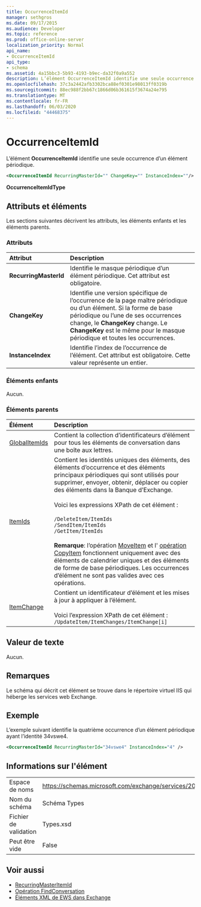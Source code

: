 ```yaml
---
title: OccurrenceItemId
manager: sethgros
ms.date: 09/17/2015
ms.audience: Developer
ms.topic: reference
ms.prod: office-online-server
localization_priority: Normal
api_name:
- OccurrenceItemId
api_type:
- schema
ms.assetid: 4a15bbc3-5b93-4193-b9ec-da32f0a9a552
description: L’élément OccurrenceItemId identifie une seule occurrence d’un élément périodique.
ms.openlocfilehash: 37c3a2442afb3302bca88ef0301e98013ff0319b
ms.sourcegitcommit: 88ec988f2bb67c1866d06b361615f3674a24e795
ms.translationtype: MT
ms.contentlocale: fr-FR
ms.lasthandoff: 06/03/2020
ms.locfileid: "44468375"
---
```

# <a name="occurrenceitemid"></a>OccurrenceItemId

L’élément **OccurrenceItemId** identifie une seule occurrence d’un élément périodique. 
  
```XML
<OccurrenceItemId RecurringMasterId="" ChangeKey="" InstanceIndex=""/>
```

**OccurrenceItemIdType**

## <a name="attributes-and-elements"></a>Attributs et éléments

Les sections suivantes décrivent les attributs, les éléments enfants et les éléments parents.
  
### <a name="attributes"></a>Attributs

|**Attribut**|**Description**|
|:-----|:-----|
|**RecurringMasterId** <br/> |Identifie le masque périodique d’un élément périodique. Cet attribut est obligatoire.  <br/> |
|**ChangeKey** <br/> |Identifie une version spécifique de l’occurrence de la page maître périodique ou d’un élément. Si la forme de base périodique ou l’une de ses occurrences change, le **ChangeKey** change. Le **ChangeKey** est le même pour le masque périodique et toutes les occurrences.  <br/> |
|**InstanceIndex** <br/> |Identifie l’index de l’occurrence de l’élément. Cet attribut est obligatoire. Cette valeur représente un entier.  <br/> |
   
### <a name="child-elements"></a>Éléments enfants

Aucun.
  
### <a name="parent-elements"></a>Éléments parents

|**Élément**|**Description**|
|:-----|:-----|
|[GlobalItemIds](globalitemids.md) <br/> |Contient la collection d’identificateurs d’élément pour tous les éléments de conversation dans une boîte aux lettres.  <br/> |
|[ItemIds](itemids.md) <br/> | Contient les identités uniques des éléments, des éléments d’occurrence et des éléments principaux périodiques qui sont utilisés pour supprimer, envoyer, obtenir, déplacer ou copier des éléments dans la Banque d’Exchange. <br/><br/>Voici les expressions XPath de cet élément : <br/><br/>  `/DeleteItem/ItemIds` <br/>  `/SendItem/ItemIds` <br/>  `/GetItem/ItemIds` <br/><br/>**Remarque**: l’opération [MoveItem](moveitem-operation.md) et l' [opération CopyItem](copyitem-operation.md) fonctionnent uniquement avec des éléments de calendrier uniques et des éléments de forme de base périodiques. Les occurrences d’élément ne sont pas valides avec ces opérations.           |
|[ItemChange](itemchange.md) <br/> |Contient un identificateur d’élément et les mises à jour à appliquer à l’élément.<br/><br/> Voici l’expression XPath de cet élément :  <br/>  `/UpdateItem/ItemChanges/ItemChange[i]` <br/> |
   
## <a name="text-value"></a>Valeur de texte

Aucun.
  
## <a name="remarks"></a>Remarques

Le schéma qui décrit cet élément se trouve dans le répertoire virtuel IIS qui héberge les services web Exchange.
  
## <a name="example"></a>Exemple

L’exemple suivant identifie la quatrième occurrence d’un élément périodique ayant l’identité 34vswe4.
  
```XML
<OccurrenceItemId RecurringMasterId="34vswe4" InstanceIndex="4" />
```

## <a name="element-information"></a>Informations sur l'élément

|||
|:-----|:-----|
|Espace de noms  <br/> |https://schemas.microsoft.com/exchange/services/2006/types  <br/> |
|Nom du schéma  <br/> |Schéma Types  <br/> |
|Fichier de validation  <br/> |Types.xsd  <br/> |
|Peut être vide  <br/> |False  <br/> |
   
## <a name="see-also"></a>Voir aussi

- [RecurringMasterItemId](recurringmasteritemid.md)
- [Opération FindConversation](findconversation-operation.md)
- [Éléments XML de EWS dans Exchange](ews-xml-elements-in-exchange.md)

